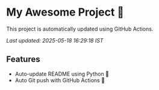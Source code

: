 # My Awesome Project 🚀

This project is automatically updated using GitHub Actions.

_Last updated: 2025-05-18 16:29:18 IST_

## Features
- Auto-update README using Python 🐍
- Auto Git push with GitHub Actions 🤖
